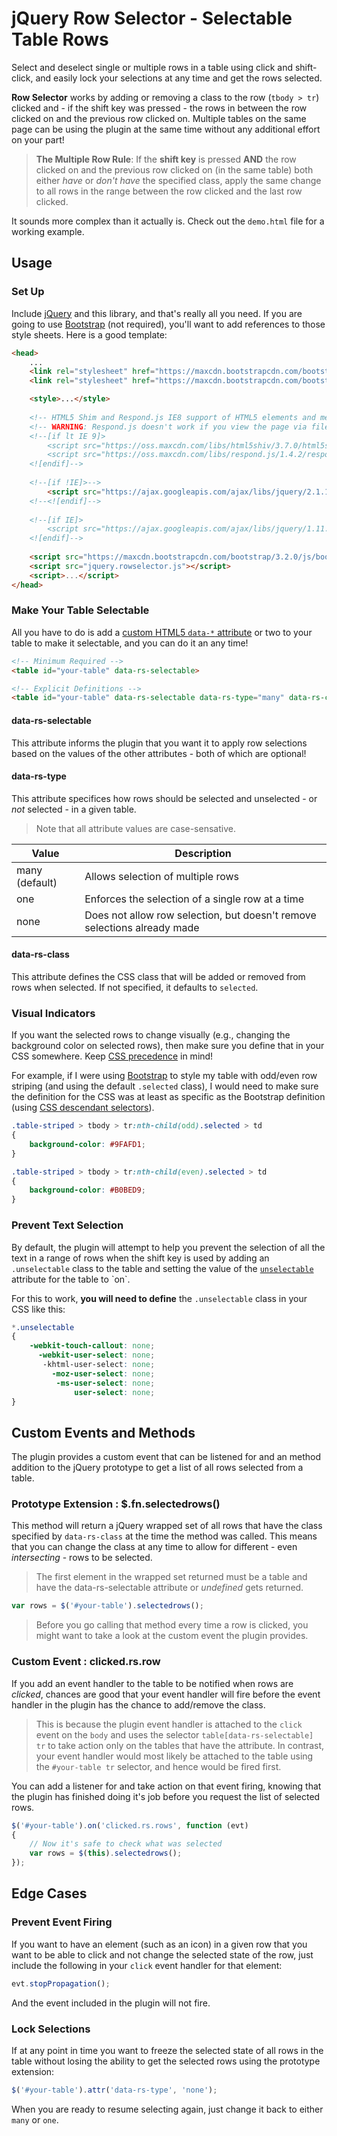 jQuery Row Selector - Selectable Table Rows
===========================================

Select and deselect single or multiple rows in a table using click and shift-click, and easily lock your selections at any time and get the rows selected.

**Row Selector** works by adding or removing a class to the row (`tbody > tr`) clicked and - if the shift key was pressed - the rows in between the row clicked on and the previous row clicked on. Multiple tables on the same page can be using the plugin at the same time without any additional effort on your part!

>**The Multiple Row Rule**: If the **shift key** is pressed **AND** the row clicked on and the previous row clicked on (in the same table) both either *have* or *don't have* the specified class, apply the same change to all rows in the range between the row clicked and the last row clicked.

It sounds more complex than it actually is. Check out the `demo.html` file for a working example.

## Usage ##

### Set Up ###

Include [jQuery](http://jquery.com/download/#using-jquery-with-a-cdn "I choose to use the Google CDN") and this library, and that's really all you need. If you are going to use [Bootstrap](http://getbootstrap.com/getting-started/#download) (not required), you'll want to add references to those style sheets.  Here is a good template:

```html
<head>
	...
	<link rel="stylesheet" href="https://maxcdn.bootstrapcdn.com/bootstrap/3.2.0/css/bootstrap.min.css">
	<link rel="stylesheet" href="https://maxcdn.bootstrapcdn.com/bootstrap/3.2.0/css/bootstrap-theme.min.css">

	<style>...</style>
	
	<!-- HTML5 Shim and Respond.js IE8 support of HTML5 elements and media queries -->
	<!-- WARNING: Respond.js doesn't work if you view the page via file:// -->
	<!--[if lt IE 9]>
		<script src="https://oss.maxcdn.com/libs/html5shiv/3.7.0/html5shiv.js"></script>
		<script src="https://oss.maxcdn.com/libs/respond.js/1.4.2/respond.min.js"></script>
	<![endif]-->
	
	<!--[if !IE]>-->
		<script src="https://ajax.googleapis.com/ajax/libs/jquery/2.1.1/jquery.min.js"></script>
	<!--<![endif]-->
	
	<!--[if IE]>
		<script src="https://ajax.googleapis.com/ajax/libs/jquery/1.11.1/jquery.min.js"></script>
	<![endif]-->
	
	<script src="https://maxcdn.bootstrapcdn.com/bootstrap/3.2.0/js/bootstrap.min.js"></script>
	<script src="jquery.rowselector.js"></script>
	<script>...</script>
</head>
```

### Make Your Table Selectable ###

All you have to do is add a [custom HTML5 `data-*` attribute](https://developer.mozilla.org/en-US/docs/Web/HTML/Global_attributes#data-*) or two to your table to make it selectable, and you can do it an any time!

```html
<!-- Minimum Required -->
<table id="your-table" data-rs-selectable>

<!-- Explicit Definitions -->
<table id="your-table" data-rs-selectable data-rs-type="many" data-rs-class="selected">
```

#### data-rs-selectable ####

This attribute informs the plugin that you want it to apply row selections based on the values of the other attributes - both of which are optional!

#### data-rs-type ####

This attribute specifices how rows should be selected and unselected - or *not* selected - in a given table.

>Note that all attribute values are case-sensative.

| Value          | Description |
| -------------- | ----------- |
| many (default) | Allows selection of multiple rows |
| one            | Enforces the selection of a single row at a time | 
| none           | Does not allow row selection, but doesn't remove selections already made |

#### data-rs-class ####

This attribute defines the CSS class that will be added or removed from rows when selected. If not specified, it defaults to `selected`.

### Visual Indicators ###

If you want the selected rows to change visually (e.g., changing the background color on selected rows), then make sure you define that in your CSS somewhere. Keep [CSS precedence](http://www.vanseodesign.com/css/css-specificity-inheritance-cascaade/) in mind!

For example, if I were using [Bootstrap](http://www.getbootstrap.com) to style my table with odd/even row striping (and using the default `.selected` class), I would need to make sure the definition for the CSS was at least as specific as the Bootstrap definition (using [CSS descendant selectors](https://developer.mozilla.org/en-US/docs/Web/CSS/Descendant_selectors)).

```css
.table-striped > tbody > tr:nth-child(odd).selected > td
{
	background-color: #9FAFD1;
}

.table-striped > tbody > tr:nth-child(even).selected > td
{
	background-color: #B0BED9;
}
```

### Prevent Text Selection ###

By default, the plugin will attempt to help you prevent the selection of all the text in a range of rows when the shift key is used by adding an `.unselectable` class to the table and setting the value of the [`unselectable`](http://msdn.microsoft.com/en-us/library/ms537840(v=vs.85).aspx) attribute for the table to `on`.

For this to work, **you will need to define** the `.unselectable` class in your CSS like this:

```css
*.unselectable
{
	-webkit-touch-callout: none;
	  -webkit-user-select: none;
	   -khtml-user-select: none;
	     -moz-user-select: none;
	      -ms-user-select: none;
	          user-select: none;
}
```

## Custom Events and Methods ##

The plugin provides a custom event that can be listened for and an method addition to the jQuery prototype to get a list of all rows selected from a table.

### Prototype Extension : $.fn.selectedrows() ###

This method will return a jQuery wrapped set of all rows that have the class specified by `data-rs-class` at the time the method was called. This means that you can change the class at any time to allow for different - even *intersecting* - rows to be selected.

>The first element in the wrapped set returned must be a table and have the data-rs-selectable attribute or *undefined* gets returned.

```javascript
var rows = $('#your-table').selectedrows();
```

>Before you go calling that method every time a row is clicked, you might want to take a look at the custom event the plugin provides.

### Custom Event : clicked.rs.row ###

If you add an event handler to the table to be notified when rows are *clicked*, chances are good that your event handler will fire before the event handler in the plugin has the chance to add/remove the class. 

>This is because the plugin event handler is attached to the `click` event on the `body` and uses the selector `table[data-rs-selectable] tr` to take action only on the tables that have the attribute. In contrast, your event handler would most likely be attached to the table using the `#your-table tr` selector, and hence would be fired first.

You can add a listener for and take action on that event firing, knowing that the plugin has finished doing it's job before you request the list of selected rows.

```javascript
$('#your-table').on('clicked.rs.rows', function (evt)
{
	// Now it's safe to check what was selected
	var rows = $(this).selectedrows();
});
```

## Edge Cases ##

### Prevent Event Firing ###

If you want to have an element (such as an icon) in a given row that you want to be able to click and not change the selected state of the row, just include the following in your `click` event handler for that element:

```javascript
evt.stopPropagation();
```

And the event included in the plugin will not fire.

### Lock Selections ###

If at any point in time you want to freeze the selected state of all rows in the table without losing the ability to get the selected rows using the prototype extension:

```javascript
$('#your-table').attr('data-rs-type', 'none');
```

When you are ready to resume selecting again, just change it back to either `many` or `one`.